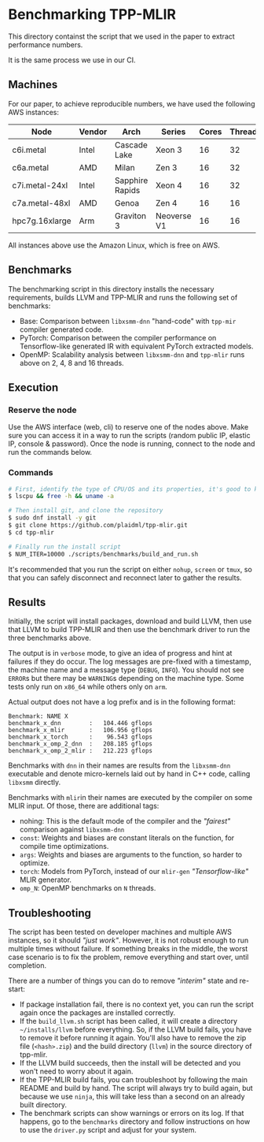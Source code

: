 # Benchmarking TPP-MLIR

This directory containst the script that we used in the paper to extract performance numbers.

It is the same process we use in our CI.

## Machines

For our paper, to achieve reproducible numbers, we have used the following AWS instances:

| Node | Vendor | Arch | Series | Cores | Threads | Memory | Disk |
| ---- | ------ | ---- | ------ | ----- | ------- | ------ | ---- |
| c6i.metal | Intel | Cascade Lake | Xeon 3 | 16 | 32 | 64GB | 300GB |
| c6a.metal | AMD   | Milan | Zen 3 | 16 | 32 | 64GB | 300GB |
| c7i.metal-24xl | Intel | Sapphire Rapids | Xeon 4 | 16 | 32 | 64GB | 300GB |
| c7a.metal-48xl | AMD   | Genoa | Zen 4 | 16 | 16 | 32GB | 300GB |
| hpc7g.16xlarge | Arm   | Graviton 3 | Neoverse V1 | 16 | 16 | 32GB | 300GB |

All instances above use the Amazon Linux, which is free on AWS.

## Benchmarks

The benchmarking script in this directory installs the necessary requirements, builds LLVM and TPP-MLIR and runs the following set of benchmarks:
 * Base: Comparison between `libxsmm-dnn` "hand-code" with `tpp-mir` compiler generated code.
 * PyTorch: Comparison between the compiler performance on Tensorflow-like generated IR with equivalent PyTorch extracted models.
 * OpenMP: Scalability analysis between `libxsmm-dnn` and `tpp-mlir` runs above on 2, 4, 8 and 16 threads.

## Execution

### Reserve the node

Use the AWS interface (web, cli) to reserve one of the nodes above. Make sure you can access it in a way to run the scripts (random public IP, elastic IP, console & password). Once the node is running, connect to the node and run the commands below.

### Commands

```sh
# First, identify the type of CPU/OS and its properties, it's good to keep a log to compare
$ lscpu && free -h && uname -a

# Then install git, and clone the repository
$ sudo dnf install -y git
$ git clone https://github.com/plaidml/tpp-mlir.git
$ cd tpp-mlir

# Finally run the install script
$ NUM_ITER=10000 ./scripts/benchmarks/build_and_run.sh
```

It's recommended that you run the script on either `nohup`, `screen` or `tmux`, so that you can safely disconnect and reconnect later to gather the results.

## Results

Initially, the script will install packages, download and build LLVM, then use that LLVM to build TPP-MLIR and then use the benchmark driver to run the three benchmarks above.

The output is in `verbose` mode, to give an idea of progress and hint at failures if they do occur. The log messages are pre-fixed with a timestamp, the machine name and a message type (`DEBUG`, `INFO`). You should not see `ERROR`s but there may be `WARNING`s depending on the machine type. Some tests only run on `x86_64` while others only on `arm`.

Actual output does not have a log prefix and is in the following format:
```
Benchmark: NAME X
benchmark_x_dnn        :   104.446 gflops
benchmark_x_mlir       :   106.956 gflops
benchmark_x_torch      :    96.543 gflops
benchmark_x_omp_2_dnn  :   208.185 gflops
benchmark_x_omp_2_mlir :   212.223 gflops
```

Benchmarks with `dnn` in their names are results from the `libxsmm-dnn` executable and denote micro-kernels laid out by hand in C++ code, calling `libxsmm` directly.

Benchmarks with `mlir`in their names are executed by the compiler on some MLIR input. Of those, there are additional tags:
 * nohing: This is the default mode of the compiler and the _"fairest"_ comparison against `libxsmm-dnn`
 * `const`: Weights and biases are constant literals on the function, for compile time optimizations.
 * `args`: Weights and biases are arguments to the function, so harder to optimize.
 * `torch`: Models from PyTorch, instead of our `mlir-gen` _"Tensorflow-like"_ MLIR generator.
 * `omp_N`: OpenMP benchmarks on `N` threads.

## Troubleshooting

The script has been tested on developer machines and multiple AWS instances, so it should _"just work"_. However, it is not robust enough to run multiple times without failure. If something breaks in the middle, the worst case scenario is to fix the problem, remove everything and start over, until completion.

There are a number of things you can do to remove _"interim"_ state and re-start:
 * If package installation fail, there is no context yet, you can run the script again once the packages are installed correctly.
 * If the `build_llvm.sh` script has been called, it will create a directory `~/installs/llvm` before everything. So, if the LLVM build fails, you have to remove it before running it again. You'll also have to remove the zip file (`<hash>.zip`) and the build directory (`llvm`) in the source directory of tpp-mlir.
 * If the LLVM build succeeds, then the install will be detected and you won't need to worry about it again.
 * If the TPP-MLIR build fails, you can troubleshoot by following the main README and build by hand. The script will always try to build again, but because we use `ninja`, this will take less than a second on an already built directory.
 * The benchmark scripts can show warnings or errors on its log. If that happens, go to the `benchmarks` directory and follow instructions on how to use the `driver.py` script and adjust for your system.
